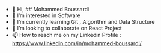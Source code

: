 - 👋 Hi, ## Mohammed Boussardi
- 👀 I’m interested in Software 
- 🌱 I’m currently learning Git , Algorithm and Data Structure
- 💞️ I’m looking to collaborate on React Project
- 📫 How to reach me on my Linkedin Profile : https://www.linkedin.com/in/mohammed-boussardi/

<!---
medboussardi/medboussardi is a ✨ special ✨ repository because its `README.md` (this file) appears on your GitHub profile.
You can click the Preview link to take a look at your changes.
--->
